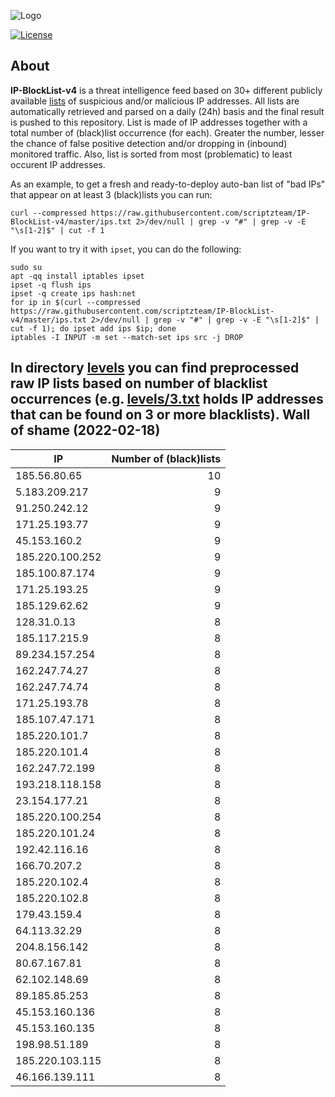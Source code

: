 ![Logo](https://i.imgur.com/PyKLAe7.png)

[![License](https://img.shields.io/badge/license-The_Unlicense-red.svg)](https://unlicense.org/)

About
----

**IP-BlockList-v4** is a threat intelligence feed based on 30+ different publicly available [lists](https://github.com/stamparm/maltrail) of suspicious and/or malicious IP addresses. All lists are automatically retrieved and parsed on a daily (24h) basis and the final result is pushed to this repository. List is made of IP addresses together with a total number of (black)list occurrence (for each). Greater the number, lesser the chance of false positive detection and/or dropping in (inbound) monitored traffic. Also, list is sorted from most (problematic) to least occurent IP addresses.

As an example, to get a fresh and ready-to-deploy auto-ban list of "bad IPs" that appear on at least 3 (black)lists you can run:

```
curl --compressed https://raw.githubusercontent.com/scriptzteam/IP-BlockList-v4/master/ips.txt 2>/dev/null | grep -v "#" | grep -v -E "\s[1-2]$" | cut -f 1
```

If you want to try it with `ipset`, you can do the following:

```
sudo su
apt -qq install iptables ipset
ipset -q flush ips
ipset -q create ips hash:net
for ip in $(curl --compressed https://raw.githubusercontent.com/scriptzteam/IP-BlockList-v4/master/ips.txt 2>/dev/null | grep -v "#" | grep -v -E "\s[1-2]$" | cut -f 1); do ipset add ips $ip; done
iptables -I INPUT -m set --match-set ips src -j DROP
```

In directory [levels](levels) you can find preprocessed raw IP lists based on number of blacklist occurrences (e.g. [levels/3.txt](levels/3.txt) holds IP addresses that can be found on 3 or more blacklists).
Wall of shame (2022-02-18)
----

|IP|Number of (black)lists|
|---|--:|
185.56.80.65|10
5.183.209.217|9
91.250.242.12|9
171.25.193.77|9
45.153.160.2|9
185.220.100.252|9
185.100.87.174|9
171.25.193.25|9
185.129.62.62|9
128.31.0.13|8
185.117.215.9|8
89.234.157.254|8
162.247.74.27|8
162.247.74.74|8
171.25.193.78|8
185.107.47.171|8
185.220.101.7|8
185.220.101.4|8
162.247.72.199|8
193.218.118.158|8
23.154.177.21|8
185.220.100.254|8
185.220.101.24|8
192.42.116.16|8
166.70.207.2|8
185.220.102.4|8
185.220.102.8|8
179.43.159.4|8
64.113.32.29|8
204.8.156.142|8
80.67.167.81|8
62.102.148.69|8
89.185.85.253|8
45.153.160.136|8
45.153.160.135|8
198.98.51.189|8
185.220.103.115|8
46.166.139.111|8
